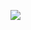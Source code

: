 ![](https://64.media.tumblr.com/901be900c2b4ccf0f5ab7ead9904d34a/9a3179334f7e05a6-69/s400x600/0f6496712f35ed394c1c850cf249983860b274fd.pnj)
